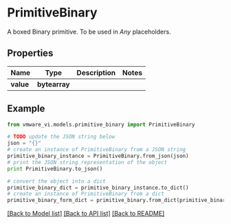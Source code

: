 # PrimitiveBinary

A boxed Binary primitive. To be used in *Any* placeholders. 

## Properties
Name | Type | Description | Notes
------------ | ------------- | ------------- | -------------
**value** | **bytearray** |  | 

## Example

```python
from vmware_vi.models.primitive_binary import PrimitiveBinary

# TODO update the JSON string below
json = "{}"
# create an instance of PrimitiveBinary from a JSON string
primitive_binary_instance = PrimitiveBinary.from_json(json)
# print the JSON string representation of the object
print PrimitiveBinary.to_json()

# convert the object into a dict
primitive_binary_dict = primitive_binary_instance.to_dict()
# create an instance of PrimitiveBinary from a dict
primitive_binary_form_dict = primitive_binary.from_dict(primitive_binary_dict)
```
[[Back to Model list]](../README.md#documentation-for-models) [[Back to API list]](../README.md#documentation-for-api-endpoints) [[Back to README]](../README.md)



